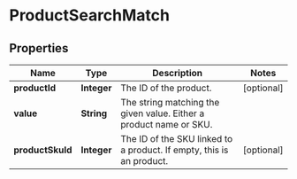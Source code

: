 

# ProductSearchMatch

## Properties

Name | Type | Description | Notes
------------ | ------------- | ------------- | -------------
**productId** | **Integer** | The ID of the product. |  [optional]
**value** | **String** | The string matching the given value. Either a product name or SKU. | 
**productSkuId** | **Integer** | The ID of the SKU linked to a product. If empty, this is an product. |  [optional]



